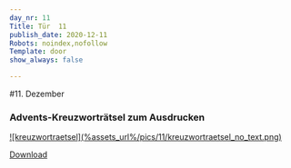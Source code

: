 ```yaml
---
day_nr: 11
Title: Tür  11
publish_date: 2020-12-11
Robots: noindex,nofollow
Template: door
show_always: false

---
```



#11. Dezember 

### Advents-Kreuzworträtsel zum Ausdrucken

<a href="%assets_url%/other/11/Dezember-11.pdf" markdown="1">
![kreuzwortraetsel](%assets_url%/pics/11/kreuzwortraetsel_no_text.png)
</a>

<a href="%assets_url%/other/11/Dezember-11.pdf">Download</a>

